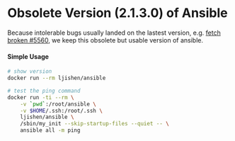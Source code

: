 # Obsolete Version (2.1.3.0) of AnsibleBecause intolerable bugs usually landed on the lastest version, e.g. [fetch broken #5560](https://github.com/ansible/ansible-modules-core/issues/5560), we keep this obsolete but usable version of ansible.#### Simple Usage```bash# show versiondocker run --rm ljishen/ansible# test the ping commanddocker run -ti --rm \    -v `pwd`:/root/ansible \    -v $HOME/.ssh:/root/.ssh \    ljishen/ansible \    /sbin/my_init --skip-startup-files --quiet -- \    ansible all -m ping```